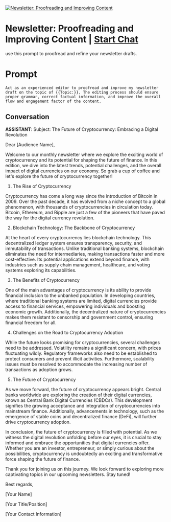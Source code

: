 
[![Newsletter: Proofreading and Improving Content](https://flow-prompt-covers.s3.us-west-1.amazonaws.com/icon/abstract/abs_5.png)](https://gptcall.net/chat.html?data=%7B%22contact%22%3A%7B%22id%22%3A%22dfdFHlPdUcKbOv0fsl_wM%22%2C%22flow%22%3Atrue%7D%7D)
# Newsletter: Proofreading and Improving Content | [Start Chat](https://gptcall.net/chat.html?data=%7B%22contact%22%3A%7B%22id%22%3A%22dfdFHlPdUcKbOv0fsl_wM%22%2C%22flow%22%3Atrue%7D%7D)
use this prompt to proofread and refine your newsletter drafts. 



# Prompt

```
Act as an experienced editor to proofread and improve my newsletter draft on the topic of {{Topic:}}. The editing process should ensure proper grammar, correct factual information, and improve the overall flow and engagement factor of the content.
```

## Conversation

**ASSISTANT**: Subject: The Future of Cryptocurrency: Embracing a Digital Revolution



Dear [Audience Name],



Welcome to our monthly newsletter where we explore the exciting world of cryptocurrency and its potential for shaping the future of finance. In this edition, we dive into the latest trends, potential challenges, and the overall impact of digital currencies on our economy. So grab a cup of coffee and let's explore the future of cryptocurrency together!



1. The Rise of Cryptocurrency



Cryptocurrency has come a long way since the introduction of Bitcoin in 2009. Over the past decade, it has evolved from a niche concept to a global phenomenon, with thousands of cryptocurrencies in circulation today. Bitcoin, Ethereum, and Ripple are just a few of the pioneers that have paved the way for the digital currency revolution.



2. Blockchain Technology: The Backbone of Cryptocurrency



At the heart of every cryptocurrency lies blockchain technology. This decentralized ledger system ensures transparency, security, and immutability of transactions. Unlike traditional banking systems, blockchain eliminates the need for intermediaries, making transactions faster and more cost-effective. Its potential applications extend beyond finance, with industries such as supply chain management, healthcare, and voting systems exploring its capabilities.



3. The Benefits of Cryptocurrency



One of the main advantages of cryptocurrency is its ability to provide financial inclusion to the unbanked population. In developing countries, where traditional banking systems are limited, digital currencies provide access to financial services, empowering individuals and boosting economic growth. Additionally, the decentralized nature of cryptocurrencies makes them resistant to censorship and government control, ensuring financial freedom for all.



4. Challenges on the Road to Cryptocurrency Adoption



While the future looks promising for cryptocurrencies, several challenges need to be addressed. Volatility remains a significant concern, with prices fluctuating wildly. Regulatory frameworks also need to be established to protect consumers and prevent illicit activities. Furthermore, scalability issues must be resolved to accommodate the increasing number of transactions as adoption grows.



5. The Future of Cryptocurrency



As we move forward, the future of cryptocurrency appears bright. Central banks worldwide are exploring the creation of their digital currencies, known as Central Bank Digital Currencies (CBDCs). This development signifies the growing acceptance and integration of cryptocurrencies into mainstream finance. Additionally, advancements in technology, such as the emergence of stable coins and decentralized finance (DeFi), will further drive cryptocurrency adoption.



In conclusion, the future of cryptocurrency is filled with potential. As we witness the digital revolution unfolding before our eyes, it is crucial to stay informed and embrace the opportunities that digital currencies offer. Whether you are an investor, entrepreneur, or simply curious about the possibilities, cryptocurrency is undoubtedly an exciting and transformative force shaping the future of finance.



Thank you for joining us on this journey. We look forward to exploring more captivating topics in our upcoming newsletters. Stay tuned!



Best regards,



[Your Name]

[Your Title/Position]

[Your Contact Information]


